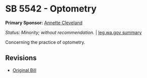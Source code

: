 # SB 5542 - Optometry
**Primary Sponsor:** [Annette Cleveland](/person/leg/annette.cleveland.md)

*Status: Minority; without recommendation.* | [leg.wa.gov summary](https://app.leg.wa.gov/billsummary?BillNumber=5542&Year=2021)

Concerning the practice of optometry.

## Revisions
* [Original Bill](1/)